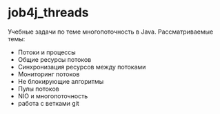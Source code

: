 # job4j_threads

Учебные задачи по теме многопоточность в Java. Рассматриваемые темы:

- Потоки и процессы
- Общие ресурсы потоков
- Синхронизация ресурсов между потоками
- Мониторинг потоков
- Не блокирующие алгоритмы
- Пулы потоков
- NIO и многопоточность
- работа с ветками git
